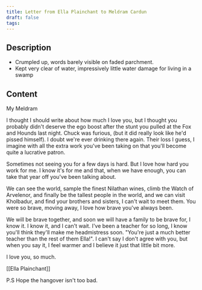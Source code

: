 ```yaml
---
title: Letter from Ella Plainchant to Meldram Cardun
draft: false
tags:
---
```

## Description
- Crumpled up, words barely visible on faded parchment.
- Kept very clear of water, impressively little water damage for living in a swamp
## Content
 My Meldram 

I thought I should write about how much I love you, but I thought you probably didn't deserve the ego boost after the stunt you pulled at the Fox and Hounds last night. Chuck was furious, (but it did really look like he'd pissed himself). I doubt we're ever drinking there again. Their loss I guess, I imagine with all the extra work you've been taking on that you'll become quite a lucrative patron.

Sometimes not seeing you for a few days is hard. But I love how hard you work for me. I know it's for me and that, when we have enough, you can take that year off you've been talking about. 

We can see the world, sample the finest Nilathan wines, climb the Watch of Arvelenor, and finally be the tallest people in the world, and we can visit Kholbadur, and find your brothers and sisters, I can't wait to meet them. You were so brave, moving away, I love how brave you've always been.

We will be brave together, and soon we will have a family to be brave for, I know it. I know it, and I can't wait. I've been a teacher for so long, I know you'll think they'll make me headmistress soon. "You're just a much better teacher than the rest of them Ella!". I can't say I don't agree with you, but when you say it, I feel warmer and I believe it just that little bit more.

I love you, so much.

[[Ella Plainchant]] 

P.S Hope the hangover isn't too bad.